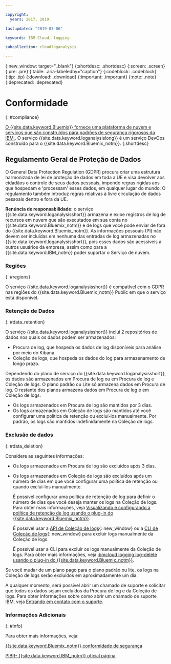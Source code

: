 ```yaml
---

copyright:
  years: 2017, 2019

lastupdated: "2019-03-06"

keywords: IBM Cloud, logging

subcollection: cloudloganalysis

---
```


{:new_window: target="_blank"}
{:shortdesc: .shortdesc}
{:screen: .screen}
{:pre: .pre}
{:table: .aria-labeledby="caption"}
{:codeblock: .codeblock}
{:tip: .tip}
{:download: .download}
{:important: .important}
{:note: .note}
{:deprecated: .deprecated}


# Conformidade
{: #compliance}

[O {{site.data.keyword.Bluemix}} fornece uma plataforma de nuvem e serviços que são construídos para padrões de segurança rigorosos da IBM.](/docs/security/compliance.html#compliance). O serviço {{site.data.keyword.loganalysislong}} é um serviço DevOps construído para o {{site.data.keyword.Bluemix_notm}}. 
{:shortdesc}


## Regulamento Geral de Proteção de Dados

O General Data Protection Regulation (GDPR) procura criar uma estrutura harmonizada de lei de proteção de dados em toda a UE e visa devolver aos cidadãos o controle de seus dados pessoais, impondo regras rígidas aos que hospedam e 'processam' esses dados, em qualquer lugar do mundo. O regulamento também introduz regras relativas à livre circulação de dados pessoais dentro e fora da UE. 

**Renúncia de responsabilidade:** o serviço {{site.data.keyword.loganalysisshort}} armazena e exibe registros de log de recursos em nuvem que são executados em sua conta no {{site.data.keyword.Bluemix_notm}} e de logs que você pode enviar de fora do {{site.data.keyword.Bluemix_notm}}. As informações pessoais (PI) não devem ser incluídas em nenhuma das entradas de log armazenadas no {{site.data.keyword.loganalysisshort}}, pois esses dados são acessíveis a outros usuários da empresa, assim como para a {{site.data.keyword.IBM_notm}} poder suportar o Serviço de nuvem.

### Regiões
{: #regions}

O serviço {{site.data.keyword.loganalysisshort}} é compatível com o GDPR nas regiões do {{site.data.keyword.Bluemix_notm}} Public em que o serviço está disponível.


### Retenção de Dados
{: #data_retention}

O serviço {{site.data.keyword.loganalysisshort}} inclui 2 repositórios de dados nos quais os dados podem ser armazenados: 

* Procura de log, que hospeda os dados de log disponíveis para análise por meio do Kibana.
* Coleção de logs, que hospeda os dados do log para armazenamento de longo prazo.

Dependendo do plano de serviço do {{site.data.keyword.loganalysisshort}}, os dados são armazenados em Procura de log ou em Procura de log e Coleção de logs. O plano padrão ou Lite só armazena dados em Procura de log. O restante dos planos armazena dados em Procura de log e em Coleção de logs.

* Os logs armazenados em Procura de log são mantidos por 3 dias.
* Os logs armazenados em Coleção de logs são mantidos até você configurar uma política de retenção ou excluí-los manualmente. Por padrão, os logs são mantidos indefinidamente na Coleção de logs.



### Exclusão de dados
{: #data_deletion}

Considere as seguintes informações:

* Os logs armazenados em Procura de log são excluídos após 3 dias.

* Os logs armazenados em Coleção de logs são excluídos após um número de dias em que você configurar uma política de retenção ou quando excluí-los manualmente. 

    É possível configurar uma política de retenção de log para definir o número de dias que você deseja manter os logs na Coleção de logs. Para obter mais informações, veja [Visualizando e configurando a política de retenção de log usando o plug-in do {{site.data.keyword.Bluemix_notm}}](/docs/services/CloudLogAnalysis/how-to/manage-logs?topic=cloudloganalysis-configuring_retention_policy#configuring_retention_policy).

    É possível usar a [API de Coleção de logs](https://console.bluemix.net/apidocs/948-ibm-cloud-log-collection-api?&language=node&env_id=ibm%3Ayp%3Aus-south#introduction){: new_window} ou a [CLI de Coleção de logs](/docs/services/CloudLogAnalysis/reference?topic=cloudloganalysis-log_analysis_cli#log_analysis_cli){: new_window} para excluir logs manualmente da Coleção de logs. 

    É possível usar a CLI para excluir os logs manualmente da Coleção de logs. Para obter mais informações, veja [ibmcloud logging log-delete usando o plug-in do {{site.data.keyword.Bluemix_notm}}](/docs/services/CloudLogAnalysis/how-to/manage-logs?topic=cloudloganalysis-deleting_logs#deleting_logs).


Se você mudar de um plano pago para o plano padrão ou lite, os logs na Coleção de logs serão excluídos em aproximadamente um dia.

A qualquer momento, será possível abrir um chamado de suporte e solicitar que todos os dados sejam excluídos da Procura de log e da Coleção de logs. Para obter informações sobre como abrir um chamado de suporte IBM, veja [Entrando em contato com o suporte](/docs/get-support?topic=get-support-getting-customer-support#getting-customer-support).



### Informações Adicionais
{: #info}

Para obter mais informações, veja:

[{{site.data.keyword.Bluemix_notm}} conformidade de segurança](/docs/security/compliance.html#compliance)

[PIBR- {{site.data.keyword.IBM_notm}} oficial página](https://www.ibm.com/data-responsibility/gdpr/)



